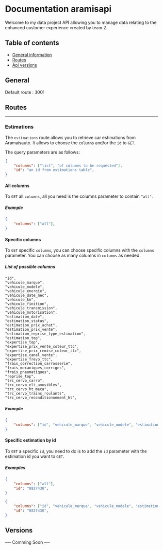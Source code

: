 # Documentation aramisapi
Welcome to my data project API allowing you to manage data relating to the enhanced customer experience created by team 2.

## Table of contents
* [General information](#General)
* [Routes](#Routes)
* [Api versions](#Versions)

## General
Default route : 3001

## Routes
---

### Estimations
The `estimations` route allows you to retrieve car estimations from Aramaisauto.
It allows to choose the `columns` and/or the `id` to `GET`.

The query parameters are as follows:
```json
{
    "columns": ["list", "of columns to be requested"],
    "id": "an id from estimations table",
}
```


#### All columns
To `GET` all `columns`, all you need is the columns parameter to contain `"all"`.

##### Example
```json
{
	"columns": ["all"],
}
```

#### Specific columns
To `GET` specific `columns`,  you can choose specific columns with the `columns` parameter.
You can choose as many columns in `columns` as needed.

##### List of possible columns
```
"id",
"vehicule_marque",
"vehicule_modele",
"vehicule_energie",
"vehicule_date_mec",
"vehicule_km",
"vehicule_finition",
"vehicule_transmission",
"vehicule_motorisation",
"estimation_date",
"estimation_status",
"estimation_prix_achat",
"estimation_prix_vente",
"estimation_reprise_type_estimation",
"estimation_top",
"expertise_top",
"expertise_prix_vente_coteur_ttc",
"expertise_prix_remise_coteur_ttc",
"expertise_canal_vente",
"expertise_frevo_ttc",
"frais_correction_carrosserie",
"frais_mecaniques_corriges",
"frais_pneumatiques",
"reprise_top",
"trc_cervo_carro",
"trc_cervo_elt_amovibles",
"trc_cervo_ht_meca",
"trc_cervo_trains_roulants",
"trc_cervo_reconditionnement_ht",
```

##### Example
```json
{
    "columns": ["id", "vehicule_marque", "vehicule_modele", "estimation_prix_achat"],
}
```

#### Specific estimation by id
To `GET` a specific `id`, you need to do is to add the `id` parameter with the estimation id you want to `GET`.

##### Examples
```json
{
    "columns": ["all"],
    "id": "8827430",
}
```

```json
{
    "columns": ["id", "vehicule_marque", "vehicule_modele", "estimation_prix_achat"],
    "id": "8827430",
}
```

## Versions
--- Comming Soon ---